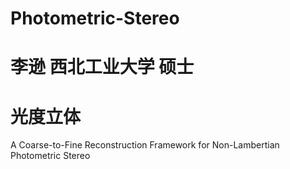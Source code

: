 # Photometric-Stereo
# 李逊 西北工业大学 硕士 #
# 光度立体 #
A Coarse-to-Fine Reconstruction Framework for Non-Lambertian Photometric Stereo

